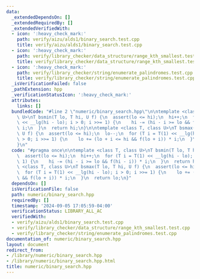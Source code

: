 ```yaml
---
data:
  _extendedDependsOn: []
  _extendedRequiredBy: []
  _extendedVerifiedWith:
  - icon: ':heavy_check_mark:'
    path: verify/aizu/alds1/binary_search.test.cpp
    title: verify/aizu/alds1/binary_search.test.cpp
  - icon: ':heavy_check_mark:'
    path: verify/library_checker/data_structure/range_kth_smallest.test.cpp
    title: verify/library_checker/data_structure/range_kth_smallest.test.cpp
  - icon: ':heavy_check_mark:'
    path: verify/library_checker/string/enumerate_palindromes.test.cpp
    title: verify/library_checker/string/enumerate_palindromes.test.cpp
  _isVerificationFailed: false
  _pathExtension: hpp
  _verificationStatusIcon: ':heavy_check_mark:'
  attributes:
    links: []
  bundledCode: "#line 2 \"numeric/binary_search.hpp\"\n\ntemplate <class T, class\
    \ U>\nT bsmin(T lo, T hi, U f) {\n  assert(lo <= hi);\n  hi++;\n  for (T i = T(1)\
    \ << __lg(hi - lo); i > 0; i >>= 1) {\n    hi -= (hi - i >= lo && f(hi - i)) *\
    \ i;\n  }\n  return hi;\n}\n\ntemplate <class T, class U>\nT bsmax(T lo, T hi,\
    \ U f) {\n  assert(lo <= hi);\n  lo--;\n  for (T i = T(1) << __lg(hi - lo); i\
    \ > 0; i >>= 1) {\n    lo += (lo + i <= hi && f(lo + i)) * i;\n  }\n  return lo;\n\
    }\n"
  code: "#pragma once\n\ntemplate <class T, class U>\nT bsmin(T lo, T hi, U f) {\n\
    \  assert(lo <= hi);\n  hi++;\n  for (T i = T(1) << __lg(hi - lo); i > 0; i >>=\
    \ 1) {\n    hi -= (hi - i >= lo && f(hi - i)) * i;\n  }\n  return hi;\n}\n\ntemplate\
    \ <class T, class U>\nT bsmax(T lo, T hi, U f) {\n  assert(lo <= hi);\n  lo--;\n\
    \  for (T i = T(1) << __lg(hi - lo); i > 0; i >>= 1) {\n    lo += (lo + i <= hi\
    \ && f(lo + i)) * i;\n  }\n  return lo;\n}"
  dependsOn: []
  isVerificationFile: false
  path: numeric/binary_search.hpp
  requiredBy: []
  timestamp: '2024-09-05 17:05:59-04:00'
  verificationStatus: LIBRARY_ALL_AC
  verifiedWith:
  - verify/aizu/alds1/binary_search.test.cpp
  - verify/library_checker/data_structure/range_kth_smallest.test.cpp
  - verify/library_checker/string/enumerate_palindromes.test.cpp
documentation_of: numeric/binary_search.hpp
layout: document
redirect_from:
- /library/numeric/binary_search.hpp
- /library/numeric/binary_search.hpp.html
title: numeric/binary_search.hpp
---
```


